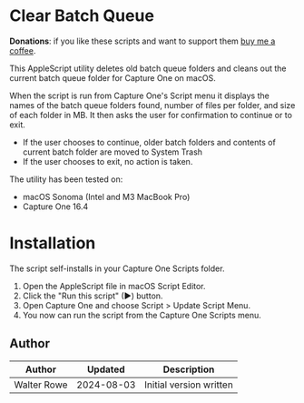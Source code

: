 # Clear Batch Queue

**Donations**: if you like these scripts and want to support them [buy me a coffee](https://buymeacoffee.com/walterrowe).

This AppleScript utility deletes old batch queue folders and cleans out the current batch queue folder for Capture One on macOS.

When the script is run from Capture One's Script menu it displays the names of the batch queue folders found, number of files per folder, and size of each folder in MB. It then asks the user for confirmation to continue or to exit.

- If the user chooses to continue, older batch folders and contents of current batch folder are moved to System Trash
- If the user chooses to exit, no action is taken.

The utility has been tested on:

- macOS Sonoma (Intel and M3 MacBook Pro)
- Capture One 16.4

# Installation

The script self-installs in your Capture One Scripts folder.

1. Open the AppleScript file in macOS Script Editor.
1. Click the "Run this script" (&#9654;) button.
1. Open Capture One and choose Script > Update Script Menu.
1. You now can run the script from the Capture One Scripts menu.


## Author

| Author | Updated | Description |
| --- | --- | --- |
| Walter Rowe | 2024-08-03 | Initial version written |
